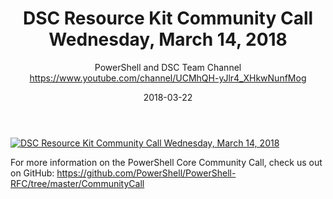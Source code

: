 ﻿---
title: DSC Resource Kit Community Call   Wednesday, March 14, 2018
date: 2018-03-22
tags: PowerShell, Microsoft, English, CommunityCall, PowerShell Team
author: PowerShell and DSC Team Channel https://www.youtube.com/channel/UCMhQH-yJlr4_XHkwNunfMog
---

[![DSC Resource Kit Community Call   Wednesday, March 14, 2018](https://i3.ytimg.com/vi/j0mOhOKQk80/hqdefault.jpg "DSC Resource Kit Community Call   Wednesday, March 14, 2018")](https://www.youtube.com/watch?v=j0mOhOKQk80)

For more information on the PowerShell Core Community Call, check us out on GitHub: 
https://github.com/PowerShell/PowerShell-RFC/tree/master/CommunityCall
